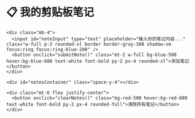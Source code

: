 <!DOCTYPE html>
<html lang="zh">
<head>
  <meta charset="UTF-8" />
  <meta name="viewport" content="width=device-width, initial-scale=1.0" />
  <title>iPad 剪贴板笔记</title>
  <script src="https://cdn.tailwindcss.com"></script>
  <style>
    textarea:focus, input:focus { outline: none; }
  </style>
</head>
<body class="bg-gray-100 min-h-screen p-4">
  <div class="max-w-2xl mx-auto">
    <h1 class="text-2xl font-bold mb-4 text-center">📋 我的剪贴板笔记</h1>

    <div class="mb-4">
      <input id="noteInput" type="text" placeholder="输入你的笔记内容..." class="w-full p-3 rounded-xl border border-gray-300 shadow-sm focus:ring focus:ring-blue-200" />
      <button onclick="submitNote()" class="mt-2 w-full bg-blue-500 hover:bg-blue-600 text-white font-bold py-2 px-4 rounded-xl">添加笔记</button>
    </div>

    <div id="notesContainer" class="space-y-4"></div>

    <div class="mt-6 flex justify-center">
      <button onclick="clearNotes()" class="bg-red-500 hover:bg-red-600 text-white font-bold py-2 px-4 rounded-full">清除所有笔记</button>
    </div>
  </div>

  <script>
    const notesContainer = document.getElementById('notesContainer');
    const noteInput = document.getElementById('noteInput');

    function renderNotes() {
      notesContainer.innerHTML = '';
      const notes = JSON.parse(localStorage.getItem('ipadNotes') || '[]');
      notes.forEach((note, index) => {
        const noteEl = document.createElement('div');
        noteEl.className = 'bg-white p-4 rounded-xl shadow border border-gray-300 whitespace-pre-wrap';
        noteEl.textContent = note;
        notesContainer.appendChild(noteEl);
      });
    }

    function saveNote(text) {
      const notes = JSON.parse(localStorage.getItem('ipadNotes') || '[]');
      notes.unshift(text);
      localStorage.setItem('ipadNotes', JSON.stringify(notes));
      renderNotes();
    }

    function submitNote() {
      const text = noteInput.value.trim();
      if (text) {
        saveNote(text);
        noteInput.value = '';
      }
    }

    function clearNotes() {
      if (confirm('你确定要清除所有笔记吗？')) {
        localStorage.removeItem('ipadNotes');
        renderNotes();
      }
    }

    window.addEventListener('paste', (event) => {
      const pastedText = (event.clipboardData || window.clipboardData).getData('text');
      if (pastedText.trim()) {
        saveNote(pastedText.trim());
      }
    });

    window.addEventListener('DOMContentLoaded', renderNotes);
  </script>
</body>
</html>
